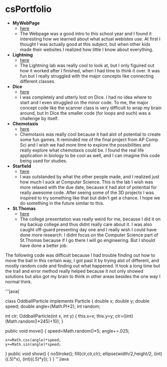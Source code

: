 # csPortfolio

* <b> MyWebPage </b>
  * [here](https://bensonomb.github.io/lightning2/index.html)
  * The Webpage was a good intro to this school year and I found it interesting how we learned about what actual webistes use. At first
   I thought I was actually good at this subject, but when other kids made their websites I realized how little I know about everything.
* <b>Lightning </b>
  * [here](https://bensonomb.github.io/lightning2/index.html)
  * The Lightning lab was really cool to look at, but I only figuired out how it worked after I finished, when I had time to think it over. It was fun but I really struggled with the major concepts like connecting different classes.
* <b> Dice </b>
  * [here](https://bensonomb.github.io/dice3/)
  * I was completely and utterly lost on Dice. I had no idea where to start and I even struggled on the minor code. To me, the major concept code like the scanner class is very difficult to wrap my brain around, but In Dice the smaller code (for loops and such) was 
  a challenge by itself.
* <b> Chemotaxis </b> 
  * [here](https://bensonomb.github.io/chemotaxis4/)
  * Chemotaxis was really cool because it had alot of potential to create some fun games. It reminded me of the final project from AP Comp Sci and I wish we had more time to explore the possibilities and really explore what chemotaxis could be. I found the real life application in biology to be cool as well, and I can imagine this code being used for studies.
* <b> Starfield </b> 
  * [here](https://bensonomb.github.io/starfield5/)
  * I was outstanded by what the other people made, and I realized just how much I suck at Computer Science. This is the lab I wish was more relaxed with the due date, because it had alot of potential for really awesome code. After seeing some of the 3D projects I was inspired to try something like that but didn't get a chance. I hope we do something in the future similar to this.
* <b> St.Thomas </b>
  *  [here](https://docs.google.com/presentation/d/e/2PACX-1vSP2GNKvvXJNqUpuG9-HYwJcOF9SgRrhvP0IVNJMrkWlJFsjdZhfSBbly79so4iVE1JYtAqScrAQ7IM/pub?start=false&loop=false&delayms=3000)
  * The college presentation was really weird for me, because I did it on my backup college and thus didnt really care about it. I was also caught off-guard presenting day one and I really wish I could have done more research. I didnt focus on the Computer Science part of St.Thomas because if I go there I will go engineering. But I should have done a better job.

The following code was difficult because I had trouble finding out how to move the ball in this certain way, I got past it by trying alot of different, and mostly random code and finding out what happened. It took a long time but the trail and error method really helped because it not only showed solutions but also got my brain to think in other areas besides the one way I normal think.

'''java{

class OddballParticle implements Particle {
  double x;
  double y;
  double speed;
  double angle=(Math.PI*2);
  int random;
  
  int clr;
  OddballParticle(int x, int y) {
    this.x=x;
    this.y=y;
    clr=((int)(Math.random()*245)+10);
  }



  public void move() {
    speed=Math.random()*5;
    angle+=.025;

    x+=Math.cos(angle)*speed;
    y+=Math.sin(angle)*speed;
     
  }
  public void show() {
    noStroke();
    fill(clr,clr,clr);
    ellipse(width/2,height/2, (int)((.5)*x), (int)((.5)*y));
  }
}
'''Java

 
